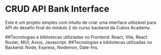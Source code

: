 # CRUD API Bank Interface

Este é um projeto simples com intuito de criar uma interface utilizável para API do desafio final do módulo 2 do curso backend da Cubos Academy.

##Tecnologias e bibliotecas utiliziadas no Frontend: React, Vite, React Router, MUI, Axios, Javascript.
##Tecnologias e bibliotecas utilizadas no Backend: Node, Express, Nodemon, Date-fns.